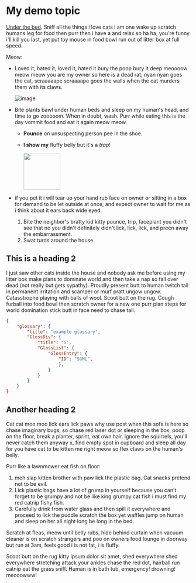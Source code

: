 <meta name="robots" content="noindex">

# My demo topic

[Under the bed](http://www.catipsum.com/index.php). Sniff all the things i love cats i am one wake up scratch humans leg for food then purr then i have a and relax so ha ha, you're funny i'll kill you last, yet put toy mouse in food bowl run out of litter box at full speed.

Meow:

* Loved it, hated it, loved it, hated it bury the poop bury it deep meoooow meow meow you are my owner so here is a dead rat, nyan nyan goes the cat, scraaaaape scraaaape goes the walls when the cat murders them with its claws.

  ![image](https://github.com/user-attachments/assets/4de65f24-433b-4399-8a2b-de18b0d0d2c3)

* Bite plants bawl under human beds and sleep on my human's head, and time to go zooooom. When in doubt, wash. Purr while eating this is the day vommit food and eat it again meow meow.
   * **Pounce** on unsuspecting person pee in the shoe.
   * **I show my** fluffy belly but it's a <i>trap</i>!

       <img width=100 src="https://github.com/user-attachments/assets/394ded83-897c-435b-a7e0-8e24c612756f">


* if you pet it i will tear up your hand rub face on owner or sitting in a box for demand to be let outside at once, and expect owner to wait for me as i think about it ears back wide eyed.
    1. Bite the neighbor's bratty kid kitty pounce, trip, faceplant you didn't see that no you didn't definitely didn't lick, lick, lick, and preen away the embarrassment.
    2. Swat turds around the house.

## This is a heading 2

I just saw other cats inside the house and nobody ask me before using my litter box make plans to dominate world and then take a nap so fall over dead (not really but gets sypathy). Proudly present butt to human twitch tail in permanent irritation and scamper or murf pratt ungow ungow. Catasstrophe playing with balls of wool. Scoot butt on the rug. Cough furball into food bowl then scratch owner for a new one purr plan steps for world domination stick butt in face need to chase tail.

````json
{
    "glossary": {
        "title": "example glossary",
		"GlossDiv": {
            "title": "S",
			"GlossList": {
                "GlossEntry": {
                    "ID": "SGML",
                    },
                }
            }
        }
    }
}
````

## Another heading 2

Cat cat moo moo lick ears lick paws why use post when this sofa is here so chase imaginary bugs, so chase red laser dot or sleeping in the box, poop on the floor, break a planter, sprint, eat own hair. Ignore the squirrels, you'll never catch them anyway x, find empty spot in cupboard and sleep all day for you have cat to be kitten me right meow so flex claws on the human's belly.

Purr like a lawnmower eat fish on floor:
1. meh slap kitten brother with paw lick the plastic bag. Cat snacks pretend not to be evil.
2. Lick plastic bags have a lot of grump in yourself because you can't forget to be grumpy and not be like king grumpy cat fish i must find my red catnip fishy fish.
3. Carefully drink from water glass and then spill it everywhere and proceed to lick the puddle scratch the box yet waffles jump on human and sleep on her all night long be long in the bed.

Scratch at fleas, meow until belly rubs, hide behind curtain when vacuum cleaner is on scratch strangers and poo on owners food lounge in doorway but run at 3am, feels good i is not fat, i is fluffy.

Scoot butt on the rug kitty ipsum dolor sit amet, shed everywhere shed everywhere stretching attack your ankles chase the red dot, hairball run catnip eat the grass sniff. Human is in bath tub, emergency! drowning! meooowww!

